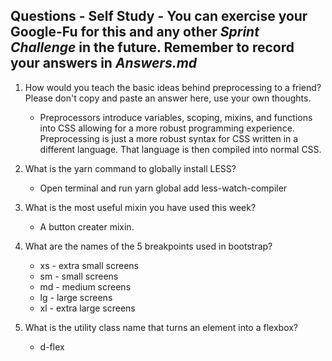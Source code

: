 ## Questions - Self Study - You can exercise your Google-Fu for this and any other _Sprint Challenge_ in the future. Remember to record your answers in _Answers.md_

1. How would you teach the basic ideas behind preprocessing to a friend?  Please don't copy and paste an answer here, use your own thoughts.

    * Preprocessors introduce variables, scoping, mixins, and functions into CSS allowing for a more robust programming experience. Preprocessing is just a more robust syntax for CSS written in a different language. That language is then compiled into normal CSS.

2. What is the yarn command to globally install LESS?

    * Open terminal and run yarn global add less-watch-compiler

3. What is the most useful mixin you have used this week?

    * A button creater mixin. 

4. What are the names of the 5 breakpoints used in bootstrap?

    * xs - extra small screens
    * sm - small screens
    * md - medium screens
    * lg - large screens
    * xl - extra large screens

5. What is the utility class name that turns an element into a flexbox?

    * d-flex 